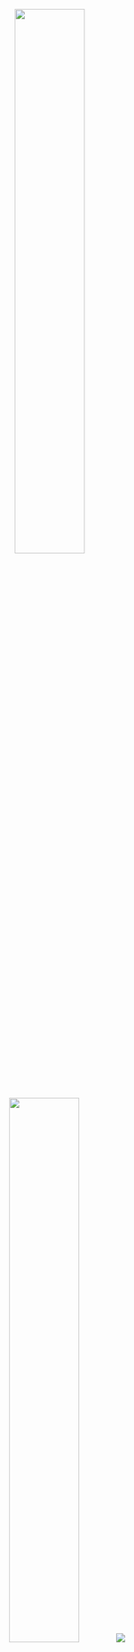 <p  align="center">
  <img  height="50%"  width="auto"  src  ="https://github-readme-stats.vercel.app/api?username=felipegeroldi&show_icons=true&count_private=true&theme=transparent&hide_border=true&hide=issues,contribs">
  <img  height="50%"  width="auto"  src  ="https://github-readme-stats.vercel.app/api/top-langs/?username=felipegeroldi&layout=compact&hide_border=true&theme=transparent&langs_count=6&hide=jupyter%20notebook,css,javascript,html,scss)">
  <img  src  ="https://github-readme-streak-stats.herokuapp.com?user=felipegeroldi&theme=transparent&hide_border=true&border_radius=4&mode=weekly">
</p>
